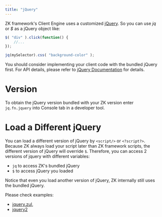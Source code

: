 ```yaml
---
title: "jQuery"
---
```


ZK framework's Client Engine uses a customized
[jQuery](http://jquery.com/). So you can use *jq* or *$* as a
jQuery object like:

```javascript
$( "div" ).click(function() {
    //...
});

jq(mySelector).css( "background-color" );
```

You should consider implementing your client code with the bundled
jQuery first. For API details, please refer to [jQuery Documentation](http://docs.jquery.com/Main_Page) for details.

# Version

To obtain the jQuery version bundled with your ZK version enter
`jq.fn.jquery` into Console tab in a developer tool.

# Load a Different jQuery

You can load a different version of jQuery by `<script/>` or `<?script?>`. Because ZK always load your script later than ZK framework scripts, the
different version of jQuery will override `$`. Therefore, you can access 2 versions of jquery with different variables:

- `jq` to access ZK's bundled jQuery
- `$` to access jQuery you loaded

Notice that even you load another version of jQuery, ZK internally still uses the bundled jQuery.

Please check examples:
* [jquery.zul](https://github.com/zkoss/zkbooks/blob/master/clientreference/src/main/webapp/jquery.zul),
* [jquery2](https://github.com/zkoss/zkbooks/blob/master/clientreference/src/main/webapp/jquery2.zul)
